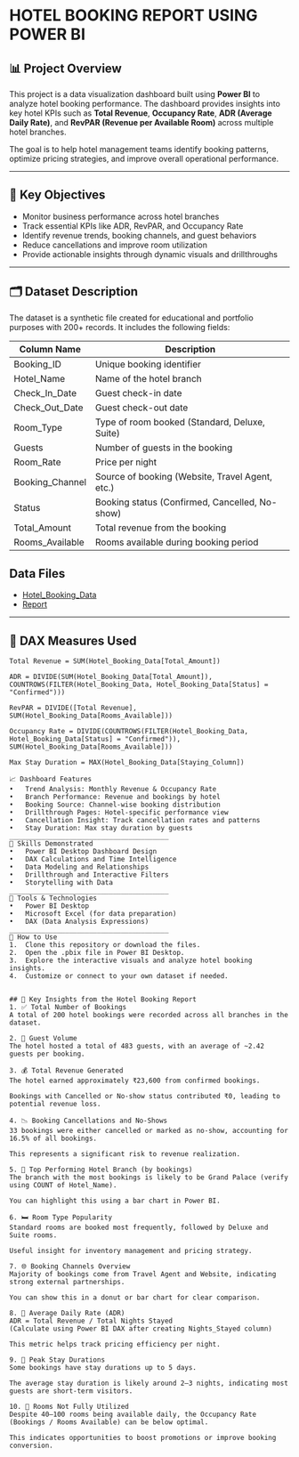 # HOTEL BOOKING REPORT USING POWER BI

## 📊 Project Overview
This project is a data visualization dashboard built using **Power BI** to analyze hotel booking performance. The dashboard provides insights into key hotel KPIs such as **Total Revenue**, **Occupancy Rate**, **ADR (Average Daily Rate)**, and **RevPAR (Revenue per Available Room)** across multiple hotel branches. 

The goal is to help hotel management teams identify booking patterns, optimize pricing strategies, and improve overall operational performance.

---

## 🎯 Key Objectives
- Monitor business performance across hotel branches
- Track essential KPIs like ADR, RevPAR, and Occupancy Rate
- Identify revenue trends, booking channels, and guest behaviors
- Reduce cancellations and improve room utilization
- Provide actionable insights through dynamic visuals and drillthroughs

---

## 🗂️ Dataset Description
The dataset is a synthetic file created for educational and portfolio purposes with 200+ records. It includes the following fields:

| Column Name         | Description                                      |
|---------------------|--------------------------------------------------|
| Booking_ID          | Unique booking identifier                        |
| Hotel_Name          | Name of the hotel branch                         |
| Check_In_Date       | Guest check-in date                              |
| Check_Out_Date      | Guest check-out date                             |
| Room_Type           | Type of room booked (Standard, Deluxe, Suite)    |
| Guests              | Number of guests in the booking                  |
| Room_Rate           | Price per night                                  |
| Booking_Channel     | Source of booking (Website, Travel Agent, etc.)  |
| Status              | Booking status (Confirmed, Cancelled, No-show)   |
| Total_Amount        | Total revenue from the booking                   |
| Rooms_Available     | Rooms available during booking period            |

## Data Files 
- <a href = "https://github.com/Bharath-kumar4703/Hotel-Booking-Report-Using-Power-BI/blob/main/Hotel_Booking_Data.csv">Hotel_Booking_Data</a>
- <a href = "https://github.com/Bharath-kumar4703/Hotel-Booking-Report-Using-Power-BI/blob/main/Power%20BI%20Report">Report</a>

---

## 🔧 DAX Measures Used
```DAX
Total Revenue = SUM(Hotel_Booking_Data[Total_Amount])

ADR = DIVIDE(SUM(Hotel_Booking_Data[Total_Amount]), COUNTROWS(FILTER(Hotel_Booking_Data, Hotel_Booking_Data[Status] = "Confirmed")))

RevPAR = DIVIDE([Total Revenue], SUM(Hotel_Booking_Data[Rooms_Available]))

Occupancy Rate = DIVIDE(COUNTROWS(FILTER(Hotel_Booking_Data, Hotel_Booking_Data[Status] = "Confirmed")), SUM(Hotel_Booking_Data[Rooms_Available]))

Max Stay Duration = MAX(Hotel_Booking_Data[Staying_Column])

📈 Dashboard Features
•	Trend Analysis: Monthly Revenue & Occupancy Rate
•	Branch Performance: Revenue and bookings by hotel
•	Booking Source: Channel-wise booking distribution
•	Drillthrough Pages: Hotel-specific performance view
•	Cancellation Insight: Track cancellation rates and patterns
•	Stay Duration: Max stay duration by guests
________________________________________
🧠 Skills Demonstrated
•	Power BI Desktop Dashboard Design
•	DAX Calculations and Time Intelligence
•	Data Modeling and Relationships
•	Drillthrough and Interactive Filters
•	Storytelling with Data
________________________________________
🧰 Tools & Technologies
•	Power BI Desktop
•	Microsoft Excel (for data preparation)
•	DAX (Data Analysis Expressions)
________________________________________
🚀 How to Use
1.	Clone this repository or download the files.
2.	Open the .pbix file in Power BI Desktop.
3.	Explore the interactive visuals and analyze hotel booking insights.
4.	Customize or connect to your own dataset if needed.


## 📌 Key Insights from the Hotel Booking Report
1. ✅ Total Number of Bookings
A total of 200 hotel bookings were recorded across all branches in the dataset.

2. 👥 Guest Volume
The hotel hosted a total of 483 guests, with an average of ~2.42 guests per booking.

3. 💰 Total Revenue Generated
The hotel earned approximately ₹23,600 from confirmed bookings.

Bookings with Cancelled or No-show status contributed ₹0, leading to potential revenue loss.

4. 📉 Booking Cancellations and No-Shows
33 bookings were either cancelled or marked as no-show, accounting for 16.5% of all bookings.

This represents a significant risk to revenue realization.

5. 🏨 Top Performing Hotel Branch (by bookings)
The branch with the most bookings is likely to be Grand Palace (verify using COUNT of Hotel_Name).

You can highlight this using a bar chart in Power BI.

6. 🛏️ Room Type Popularity
Standard rooms are booked most frequently, followed by Deluxe and Suite rooms.

Useful insight for inventory management and pricing strategy.

7. 🌐 Booking Channels Overview
Majority of bookings come from Travel Agent and Website, indicating strong external partnerships.

You can show this in a donut or bar chart for clear comparison.

8. 🧾 Average Daily Rate (ADR)
ADR = Total Revenue / Total Nights Stayed
(Calculate using Power BI DAX after creating Nights_Stayed column)

This metric helps track pricing efficiency per night.

9. 📅 Peak Stay Durations
Some bookings have stay durations up to 5 days.

The average stay duration is likely around 2–3 nights, indicating most guests are short-term visitors.

10. 🛑 Rooms Not Fully Utilized
Despite 40–100 rooms being available daily, the Occupancy Rate (Bookings / Rooms Available) can be below optimal.

This indicates opportunities to boost promotions or improve booking conversion.





